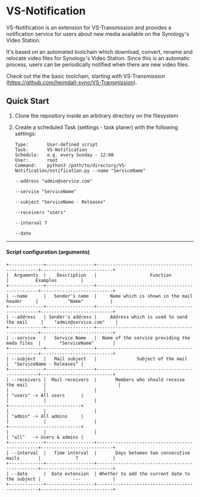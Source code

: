#  VS-Notification

VS-Notification is an extension for VS-Transmission and provides a notification service for users about new media available on the Synology's Video Station.

It's based on an automated toolchain which download, convert, rename and relocate video files for Synology's Video Station. Since this is an automatic process, users can be periodically notified when there are new video files.

Check out the the basic toolchain, starting with VS-Transmission (https://github.com/heimdall-syno/VS-Transmission).

## Quick Start

1. Clone the repository inside an arbitrary directory on the filesystem

2. Create a scheduled Task (settings - task planer) with the following settings:
	```
    Type:       User-defined script
    Task:       VS-Notification
    Schedule:   e.g. every Sunday - 12:00
    User:       root
    Command:    python3 /path/to/directory/VS-Notification/notification.py --name "ServiceName"
                                                                           --address "admin@service.com"
                                                                           --service "ServiceName"
                                                                           --subject "ServiceName - Releases"
                                                                           --receivers "users"
                                                                           --interval 7
                                                                           --date
    ```
----
#### Script configuration (arguments)

```
+-------------+------------------+------------------------------------------------+---------------------------+
|  Arguments  |    Description   |                    Function                    |          Examples         |
+-------------+------------------+------------------------------------------------+---------------------------+
| --name      |   Sender's name  |     Name which is shown in the mail header     |           "Name"          |
+-------------+------------------+------------------------------------------------+---------------------------+
| --address   | Sender's address |     Address which is used to send the mail     |    "admin@service.com"    |
+-------------+------------------+------------------------------------------------+---------------------------+
| --service   |   Service Name   |  Name of the service providing the meda files  |       "ServiceName"       |
+-------------+------------------+------------------------------------------------+---------------------------+
| --subject   |   Mail subject   |               Subject of the mail              |  "ServiceName - Releases" |
+-------------+------------------+------------------------------------------------+---------------------------+
| --receivers |  Mail receivers  |       Members who should receive the mail      |                           |
|             |                  |                                                | "users" -> All users      |
|             |                  |                                                +---------------------------+
|             |                  |                                                | "admin" -> All admins     |
|             |                  |                                                +---------------------------+
|             |                  |                                                | "all"   -> Users & admins |
+-------------+------------------+------------------------------------------------+---------------------------+
| --interval  |   Time interval  |       Days between two consecutive mails       |             7             |
+-------------+------------------+------------------------------------------------+---------------------------+
| --date      |  Date extension  | Whether to add the current date to the subject |            ---            |
+-------------+------------------+------------------------------------------------+---------------------------+
```
